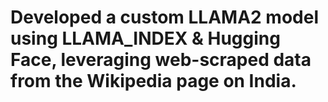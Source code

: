 # Developed a custom LLAMA2 model using LLAMA_INDEX & Hugging Face, leveraging web-scraped data from the Wikipedia page on India. 
